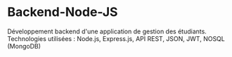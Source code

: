 # Backend-Node-JS
Développement backend d'une application de gestion des étudiants.
Technologies utilisées : Node.js, Express.js, API REST, JSON, JWT, NOSQL (MongoDB)
